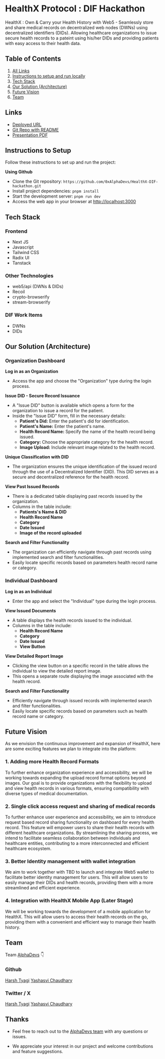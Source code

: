 # HealthX Protocol : DIF Hackathon

HealthX : Own & Carry your Health History with Web5 - Seamlessly store and share medical records on decentralized web nodes (DWNs) using decentralized identifiers (DIDs). Allowing healthcare organizations to issue secure health records to a pateint using his/her DIDs and providing patients with easy access to their health data.

## Table of Contents

1. [All Links](#links)
2. [Instructions to setup and run locally ](#instructions-to-setup)
3. [Tech Stack](#tech-stack)
4. [Our Solution (Architecture)](#our-solution-architecture)
5. [Future Vision](#future-vision)
6. [Team](#team)

## Links

- [Deployed URL](https://healthx-ivory.vercel.app/)
- [Git Repo with README](https://github.com/0xAlphaDevs/HealthX-DIF-hackathon)
- [Presentation PDF](https://docs.google.com/presentation/d/1WulT4PpZY1_bNW4N4pKIIGrirs_soqmgBOZNiak4Idk)

## Instructions to Setup

Follow these instructions to set up and run the project:

**Using Github**

- Clone the Git repository: `https://github.com/0xAlphaDevs/HealthX-DIF-hackathon.git`
- Install project dependencies: `pnpm install`
- Start the development server: `pnpm run dev`
- Access the web app in your browser at [http://localhost:3000](http://localhost:3000)

## Tech Stack

### Frontend

- Next JS
- Javascript
- Tailwind CSS
- Radix UI
- Tanstack

### Other Technologies

- web5/api (DWNs & DIDs)
- Recoil
- crypto-browserify
- stream-browserify

### DIF Work Items

- DWNs
- DIDs

## Our Solution (Architecture)

### Organization Dashboard

**Log in as an Organization**

- Access the app and choose the "Organization" type during the login process.

**Issue DID - Secure Record Issuance**

- A "Issue DID" button is available which opens a form for the organization to issue a record for the patient.
- Inside the "Issue DID" form, fill in the necessary details:
  - **Patient's Did:** Enter the patient's did for identification.
  - **Patient's Name:** Enter the patient's name.
  - **Health Record Name:** Specify the name of the health record being issued.
  - **Category:** Choose the appropriate category for the health record.
  - **Image Upload:** Include relevant image related to the health record.

**Unique Classification with DID**

- The organization ensures the unique identification of the issued record through the use of a Decentralized Identifier (DID). This DID serves as a secure and decentralized reference for the health record.

**View Past Issued Records**

- There is a dedicated table displaying past records issued by the organization.
- Columns in the table include:
  - **Patients's Name & DID**
  - **Health Record Name**
  - **Category**
  - **Date Issued**
  - **Image of the record uploaded**

**Search and Filter Functionality**

- The organization can efficiently navigate through past records using implemented search and filter functionalities.
- Easily locate specific records based on parameters health record name or category.

### Individual Dashboard

**Log in as an Individual**

- Enter the app and select the "Individual" type during the login process.

**View Issued Documents**

- A table displays the health records issued to the individual.
- Columns in the table include:
  - **Health Record Name**
  - **Category**
  - **Date Issued**
  - **View Button**

**View Detailed Report Image**

- Clicking the view button on a specific record in the table allows the individual to view the detailed report image.
- This opens a separate route displaying the image associated with the health record.

**Search and Filter Functionality**

- Efficiently navigate through issued records with implemented search and filter functionalities.
- Easily locate specific records based on parameters such as health record name or category.

## Future Vision

As we envision the continuous improvement and expansion of HealthX, here are some exciting features we plan to integrate into the platform:

### 1. Adding more Health Record Formats

To further enhance organization experience and accessibility, we will be working towards expanding the upload record format options beyond images. Our goal is to provide organizations with the flexibility to upload and view health records in various formats, ensuring compatibility with diverse types of medical documentation.

### 2. Single click access request and sharing of medical records

To further enhance user experience and accessibility, we aim to introduce request based record sharing functionality on dashboard for every health record. This feature will empower users to share their health records with different healthcare organizations. By streamlining the sharing process, we intend to facilitate seamless collaboration between individuals and healthcare entities, contributing to a more interconnected and efficient healthcare ecosystem.

### 3. Better Identity management with wallet integration

We aim to work together with TBD to launch and integrate Web5 wallet to facilitate better identity management for users. This will allow users to easily manage their DIDs and health records, providing them with a more streamlined and efficient experience.

### 4. Integration with HealthX Mobile App (Later Stage)

We will be working towards the development of a mobile application for HealthX. This will allow users to access their health records on the go, providing them with a convenient and efficient way to manage their health history.

## Team

Team [AlphaDevs](https://alphadevs.dev) 👇

### Github

[Harsh Tyagi](https://github.com/mr-harshtyagi)
[Yashasvi Chaudhary](https://github.com/0xyshv)

### Twitter / X

[Harsh Tyagi](https://twitter.com/mr_harshtyagi)
[Yashasvi Chaudhary](https://twitter.com/0xyshv)

## Thanks

- Feel free to reach out to the [AlphaDevs team](https://alphadevs.dev) with any questions or issues.

- We appreciate your interest in our project and welcome contributions and feature suggestions.
